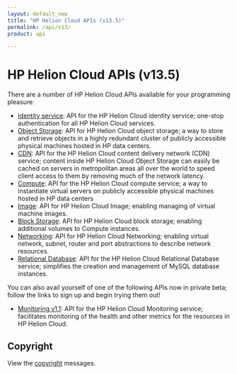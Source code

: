 ```yaml
---
layout: default_new
title: "HP Helion Cloud APIs (v13.5)"
permalink: /api/v13/
product: api

---
```

# HP Helion Cloud APIs (v13.5)

There are a number of HP Helion Cloud APIs available for your programming pleasure: 

* [Identity service](/api/v13/identity/): API for the HP Helion Cloud identity service; one-stop authentication for all HP Helion Cloud services.
* [Object Storage](/api/object-storage/): API for HP Helion Cloud object storage; a way to store and retrieve objects in a highly redundant cluster of publicly accessible physical machines hosted in HP data centers. 
* [CDN](/api/CDN/): API for the HP Helion Cloud content delivery network (CDN) service; content inside HP Helion Cloud Object Storage can easily be cached on servers in metropolitan areas all over the world to speed client access to them by removing much of the network latency.
* [Compute](/api/v13/compute/): API for the HP Helion Cloud compute service; a way to instantiate virtual servers on publicly accessible physical machines hosted in HP data centers
* [Image](/api/v13/image/): API for HP Helion Cloud Image; enabling managing of virtual machine images.
* [Block Storage](/api/v13/block-storage/): API for HP Helion Cloud block storage; enabling additional volumes to Compute instances.
* [Networking](/api/v13/networking/): API for HP Helion Cloud Networking; enabling virtual network, subnet, router and port abstractions to describe network resources.
* [Relational Database](/api/v13/dbaas/): API for the HP Helion Cloud Relational Database service; simplifies the creation and management of MySQL database instances.

You can also avail yourself of one of the following APIs now in private beta; follow the links to sign up and begin trying them out!

* [Monitoring v1.1](/api/v13/monitoring/): API for the HP Helion Cloud Monitoring service; facilitates monitoring of the health and other metrics for the resources in HP Helion Cloud.<br>
  

## Copyright

View the [copyright](/api/v13/copyright/) messages.
